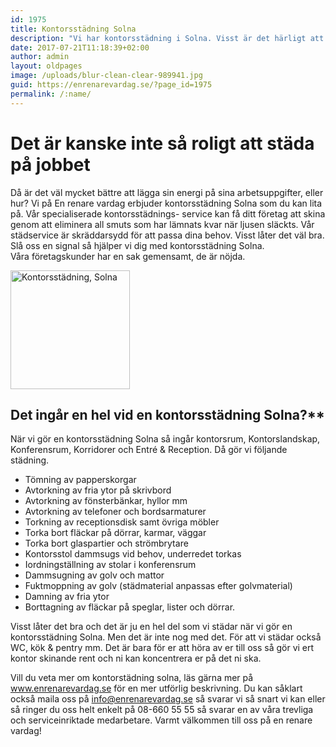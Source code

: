 ```yaml
---
id: 1975
title: Kontorsstädning Solna
description: "Vi har kontorsstädning i Solna. Visst är det härligt att komma till jobbet och det är nystädat och fint?"
date: 2017-07-21T11:18:39+02:00
author: admin
layout: oldpages
image: /uploads/blur-clean-clear-989941.jpg
guid: https://enrenarevardag.se/?page_id=1975
permalink: /:name/
---
```

# Det är kanske inte så roligt att städa på jobbet

Då är det väl mycket bättre att lägga sin energi på sina arbetsuppgifter, eller hur? Vi på En renare vardag erbjuder kontorsstädning Solna som du kan lita på. Vår specialiserade kontorsstädnings- service kan få ditt företag att skina genom att eliminera all smuts som har lämnats kvar när ljusen släckts. Vår städservice är skräddarsydd för att passa dina behov. Visst låter det väl bra. Slå oss en signal så hjälper vi dig med kontorsstädning Solna.  
Våra företagskunder har en sak gemensamt, de är nöjda.

[<img class=" wp-image-1976 aligncenter" src="https://enrenarevardag.se/wp-content/uploads/2017/07/Flyttstädning-Stockholm-Solna-1.png" alt="Kontorsstädning, Solna" width="191" height="190" srcset="https://enrenarevardag.se/wp-content/uploads/2017/07/Flyttstädning-Stockholm-Solna-1.png 151w, https://enrenarevardag.se/wp-content/uploads/2017/07/Flyttstädning-Stockholm-Solna-1-150x150.png 150w, https://enrenarevardag.se/wp-content/uploads/2017/07/Flyttstädning-Stockholm-Solna-1-125x125.png 125w" sizes="(max-width: 191px) 100vw, 191px" />](https://enrenarevardag.se/foretag/kontorstadning/) 

## Det ingår en hel vid en kontorsstädning Solna?**

När vi gör en kontorsstädning Solna så ingår kontorsrum, Kontorslandskap, Konferensrum, Korridorer och Entré & Reception. Då gör vi följande städning.

* Tömning av papperskorgar  
* Avtorkning av fria ytor på skrivbord  
* Avtorkning av fönsterbänkar, hyllor mm  
* Avtorkning av telefoner och bordsarmaturer  
* Torkning av receptionsdisk samt övriga möbler  
* Torka bort fläckar på dörrar, karmar, väggar  
* Torka bort glaspartier och strömbrytare  
* Kontorsstol dammsugs vid behov, underredet torkas  
* Iordningställning av stolar i konferensrum  
* Dammsugning av golv och mattor  
* Fuktmoppning av golv (städmaterial anpassas efter golvmaterial)  
* Damning av fria ytor  
* Borttagning av fläckar på speglar, lister och dörrar.

Visst låter det bra och det är ju en hel del som vi städar när vi gör en kontorsstädning Solna. Men det är inte nog med det. För att vi städar också WC, kök & pentry mm. Det är bara för er att höra av er till oss så gör vi ert kontor skinande rent och ni kan koncentrera er på det ni ska.

Vill du veta mer om kontorstädning solna, läs gärna mer på www.enrenarevardag.se för en mer utförlig beskrivning. Du kan såklart också maila oss på info@enrenarevardag.se så svarar vi så snart vi kan eller så ringer du oss helt enkelt på 08-660 55 55 så svarar en av våra trevliga och serviceinriktade medarbetare. Varmt välkommen till oss på en renare vardag!